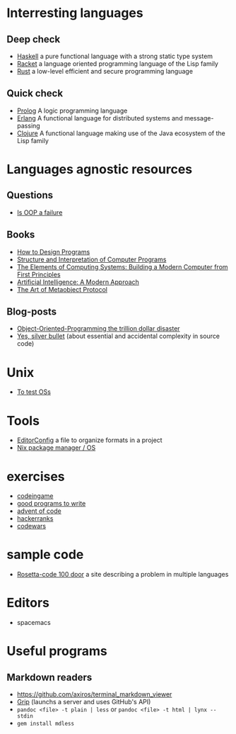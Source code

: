 # Interresting languages
## Deep check
* [Haskell](https://www.haskell.org/)
  a pure functional language with a strong static type system
* [Racket](https://racket-lang.org/)
  a language oriented programming language of the Lisp family
* [Rust](https://www.rust-lang.org/)
  a low-level efficient and secure programming language
## Quick check
* [Prolog](https://www.swi-prolog.org/)
  A logic programming language
* [Erlang](https://www.erlang.org/)
  A functional language for distributed systems and message-passing
* [Clojure](https://clojure.org/)
  A functional language making use of the Java ecosystem of the Lisp family

# Languages agnostic resources

## Questions
* [Is OOP a failure](https://www.quora.com/Was-object-oriented-programming-a-failure/answer/Michael-O-Church)

## Books
* [How to Design Programs](https://en.wikipedia.org/wiki/How_to_Design_Programs)
* [Structure and Interpretation of Computer Programs](https://en.wikipedia.org/wiki/Structure_and_Interpretation_of_Computer_Programs)
* [The Elements of Computing Systems: Building a Modern Computer from First Principles](http://f.javier.io/rep/books/The%20Elements%20of%20Computing%20Systems.pdf)
* [Artificial Intelligence: A Modern Approach](https://en.wikipedia.org/wiki/Artificial_Intelligence:_A_Modern_Approach)
* [The Art of Metaobject Protocol](https://en.wikipedia.org/wiki/The_Art_of_the_Metaobject_Protocol)

## Blog-posts
* [Object-Oriented-Programming the trillion dollar disaster](https://medium.com/better-programming/object-oriented-programming-the-trillion-dollar-disaster-%EF%B8%8F-92a4b666c7c7)
* [Yes, silver bullet](https://blog.ploeh.dk/2019/07/01/yes-silver-bullet/?source=techstories.org) (about essential and accidental complexity in source code)

# Unix
* [To test OSs](https://www.ostechnix.com/test-100-linux-and-unix-operating-systems-online-for-free/)

# Tools
* [EditorConfig](htpps://editorcondif.org)
  a file to organize formats in a project
* [Nix package manager / OS](https://nixos.org)

# exercises
* [codeingame](https://www.codingame.com/)
* [good programs to write](https://www.reddit.com/r/rust/comments/b0i625/classic_unix_utilities_make_great_beginner/)
* [advent of code](https://adventofcode.com/)
* [hackerranks](https://www.hackerrank.com/)
* [codewars](https://www.codewars.com/)

# sample code
* [Rosetta-code 100 door](Rosettacode.org/wiki/100_door)
  a site describing a problem in multiple languages

# Editors
* spacemacs

# Useful programs
## Markdown readers
* <https://github.com/axiros/terminal_markdown_viewer>
* [Grip](https://github.com/joeyespo/grip) (launchs a server and uses GitHub's API)
* `pandoc <file> -t plain | less` or `pandoc <file> -t html | lynx --stdin`
* `gem install mdless`

